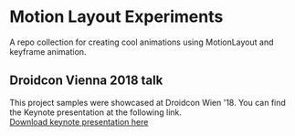 # Motion Layout Experiments
A repo collection for creating cool animations using MotionLayout and keyframe animation.

## Droidcon Vienna 2018 talk
This project samples were showcased at Droidcon Wien '18. You can find the Keynote presentation at the following link.<br>
[Download keynote presentation here](bit.ly/2ptbBL7)


